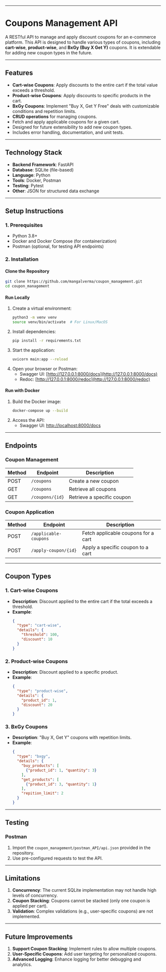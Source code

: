
---

# Coupons Management API

A RESTful API to manage and apply discount coupons for an e-commerce platform. This API is designed to handle various types of coupons, including **cart-wise**, **product-wise**, and **BxGy (Buy X Get Y)** coupons. It is extendable for adding new coupon types in the future.

---

## Features

- **Cart-wise Coupons**: Apply discounts to the entire cart if the total value exceeds a threshold.
- **Product-wise Coupons**: Apply discounts to specific products in the cart.
- **BxGy Coupons**: Implement "Buy X, Get Y Free" deals with customizable conditions and repetition limits.
- **CRUD operations** for managing coupons.
- Fetch and apply applicable coupons for a given cart.
- Designed for future extensibility to add new coupon types.
- Includes error handling, documentation, and unit tests.

---

## Technology Stack

- **Backend Framework**: FastAPI
- **Database**: SQLite (file-based)
- **Language**: Python
- **Tools**: Docker, Postman
- **Testing**: Pytest
- **Other**: JSON for structured data exchange

---

## Setup Instructions

### **1. Prerequisites**
- Python 3.8+
- Docker and Docker Compose (for containerization)
- Postman (optional, for testing API endpoints)

### **2. Installation**

#### **Clone the Repository**
```bash
git clone https://github.com/mangalverma/coupon_management.git
cd coupon_management
```

#### **Run Locally**
1. Create a virtual environment:
   ```bash
   python3 -m venv venv
   source venv/bin/activate  # For Linux/MacOS
   ```
2. Install dependencies:
   ```bash
   pip install -r requirements.txt
   ```
3. Start the application:
   ```bash
   uvicorn main:app --reload
   ```
4. Open your browser or Postman:
   - Swagger UI: [http://127.0.0.1:8000/docs](http://127.0.0.1:8000/docs)
   - Redoc: [http://127.0.0.1:8000/redoc](http://127.0.0.1:8000/redoc)

#### **Run with Docker**
1. Build the Docker image:
   ```bash
   docker-compose up --build
   ```
2. Access the API:
   - Swagger UI: [http://localhost:8000/docs](http://localhost:8000/docs)

---

## Endpoints

### **Coupon Management**
| Method | Endpoint       | Description                  |
|--------|----------------|------------------------------|
| POST   | `/coupons`     | Create a new coupon          |
| GET    | `/coupons`     | Retrieve all coupons         |
| GET    | `/coupons/{id}`| Retrieve a specific coupon   |


### **Coupon Application**
| Method | Endpoint                | Description                      |
|--------|-------------------------|----------------------------------|
| POST   | `/applicable-coupons`   | Fetch applicable coupons for a cart |
| POST   | `/apply-coupon/{id}`    | Apply a specific coupon to a cart |

---

## Coupon Types

### **1. Cart-wise Coupons**
- **Description**: Discount applied to the entire cart if the total exceeds a threshold.
- **Example**:
  ```json
  {
    "type": "cart-wise",
    "details": {
      "threshold": 100,
      "discount": 10
    }
  }
  ```

### **2. Product-wise Coupons**
- **Description**: Discount applied to a specific product.
- **Example**:
  ```json
  {
    "type": "product-wise",
    "details": {
      "product_id": 1,
      "discount": 20
    }
  }
  ```

### **3. BxGy Coupons**
- **Description**: "Buy X, Get Y" coupons with repetition limits.
- **Example**:
  ```json
  {
    "type": "bxgy",
    "details": {
      "buy_products": [
        {"product_id": 1, "quantity": 3}
      ],
      "get_products": [
        {"product_id": 3, "quantity": 1}
      ],
      "repition_limit": 2
    }
  }
  ```

---

## Testing

### **Postman**
1. Import the `coupon_management/postman_API/api.json` provided in the repository.
2. Use pre-configured requests to test the API.

---

## Limitations

1. **Concurrency**: The current SQLite implementation may not handle high levels of concurrency.
2. **Coupon Stacking**: Coupons cannot be stacked (only one coupon is applied per cart).
3. **Validation**: Complex validations (e.g., user-specific coupons) are not implemented.

---

## Future Improvements

1. **Support Coupon Stacking**: Implement rules to allow multiple coupons.
2. **User-Specific Coupons**: Add user targeting for personalized coupons.
3. **Advanced Logging**: Enhance logging for better debugging and analytics.


